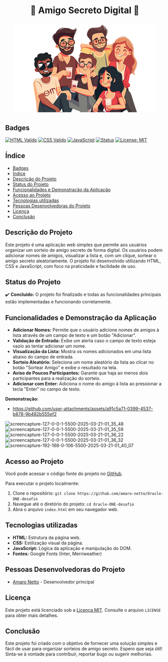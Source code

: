 <h1 align="center"> 🎁 Amigo Secreto Digital 🎁  <p align="center">

![Imagem representativa de amigo secreto](/assets/amigo-secreto.png)

## Badges
[![HTML Valido](https://img.shields.io/badge/HTML-Validado-informational?style=flat&logo=html5&logoColor=white&color=2ECC71)](https://validator.w3.org/)
[![CSS Valido](https://img.shields.io/badge/CSS-Validado-informational?style=flat&logo=css3&logoColor=white&color=2ECC71)](https://jigsaw.w3.org/css-validator/)
[![JavaScript](https://img.shields.io/badge/JavaScript-ES6+-yellow?style=flat&logo=javascript&logoColor=black)](https://www.javascript.com/)
[![Status](https://img.shields.io/badge/Status-Concluído-success)](https://github.com/seu-usuario/seu-repositorio)
[![License: MIT](https://img.shields.io/badge/License-MIT-yellow.svg)](https://opensource.org/licenses/MIT)

## Índice

*   [Badges](#badges)
*   [Índice](#índice)
*   [Descrição do Projeto](#descrição-do-projeto)
*   [Status do Projeto](#status-do-projeto)
*   [Funcionalidades e Demonstração da Aplicação](#funcionalidades-e-demonstração-da-aplicação)
*   [Acesso ao Projeto](#acesso-ao-projeto)
*   [Tecnologias utilizadas](#tecnologias-utilizadas)
*   [Pessoas Desenvolvedoras do Projeto](#pessoas-desenvolvedoras-do-projeto)
*   [Licença](#licença)
*   [Conclusão](#conclusão)

## Descrição do Projeto

Este projeto é uma aplicação web simples que permite aos usuários organizar um sorteio de amigo secreto de forma digital.  Os usuários podem adicionar nomes de amigos, visualizar a lista e, com um clique, sortear o amigo secreto aleatoriamente. O projeto foi desenvolvido utilizando HTML, CSS e JavaScript, com foco na praticidade e facilidade de uso.

## Status do Projeto

✔️ **Concluído:** O projeto foi finalizado e todas as funcionalidades principais estão implementadas e funcionando corretamente.

## Funcionalidades e Demonstração da Aplicação

*   **Adicionar Nomes:** Permite que o usuário adicione nomes de amigos à lista através de um campo de texto e um botão "Adicionar".
*   **Validação de Entrada:** Exibe um alerta caso o campo de texto esteja vazio ao tentar adicionar um nome.
*   **Visualização da Lista:** Mostra os nomes adicionados em uma lista abaixo do campo de entrada.
*   **Sorteio Aleatório:** Seleciona um nome aleatório da lista ao clicar no botão "Sortear Amigo" e exibe o resultado na tela.
*   **Aviso de Poucos Participantes:** Garante que haja ao menos dois participantes para a realização do sorteio.
*   **Adicionar com Enter:** Adiciona o nome do amigo à lista ao pressionar a tecla "Enter" no campo de texto.

**Demonstração:**

*  https://github.com/user-attachments/assets/a91c5a71-0399-4537-b878-9b482b555ef2

![screencapture-127-0-0-1-5500-2025-03-21-01_35_48](https://github.com/user-attachments/assets/753db1f6-c2b2-4e61-a3d1-12f26a63b79c)
![screencapture-127-0-0-1-5500-2025-03-21-01_35_59](https://github.com/user-attachments/assets/5056469b-b553-40d7-a840-64a33227a69a)
![screencapture-127-0-0-1-5500-2025-03-21-01_36_22](https://github.com/user-attachments/assets/48d89f18-aef6-409c-8174-56aaf1736fa8)
![screencapture-127-0-0-1-5500-2025-03-21-01_36_32](https://github.com/user-attachments/assets/42ecabae-afba-47b6-86cc-dd8f110d053d)
![screencapture-192-168-0-106-5500-2025-03-21-01_40_07](https://github.com/user-attachments/assets/bd188ab4-76b9-4366-970f-738bb4a80ea4)


## Acesso ao Projeto

Você pode acessar o código fonte do projeto no [GitHub](https://github.com/amaro-netto/Oracle-ONE-desafio).

Para executar o projeto localmente:

1.  Clone o repositório: `git clone https://github.com/amaro-netto/Oracle-ONE-desafio`
2.  Navegue até o diretório do projeto: `cd Oracle-ONE-desafio`
3.  Abra o arquivo `index.html` em seu navegador web.

## Tecnologias utilizadas

*   **HTML:** Estrutura da página web.
*   **CSS:** Estilização visual da página.
*   **JavaScript:** Lógica da aplicação e manipulação do DOM.
*   **Fontes:** Google Fonts (Inter, Merriweather)


## Pessoas Desenvolvedoras do Projeto

*   [Amaro Netto](https://github.com/amaro-netto) - Desenvolvedor principal

## Licença

Este projeto está licenciado sob a [Licença MIT](LICENSE).  Consulte o arquivo `LICENSE` para obter mais detalhes.

## Conclusão

Este projeto foi criado com o objetivo de fornecer uma solução simples e fácil de usar para organizar sorteios de amigo secreto. Espero que seja útil! Sinta-se à vontade para contribuir, reportar bugs ou sugerir melhorias.
